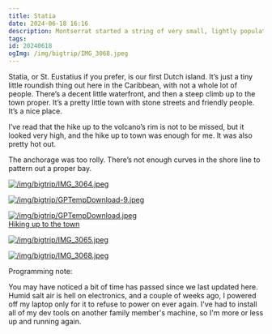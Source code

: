 ```yaml
---
title: Statia
date: 2024-06-18 16:16
description: Montserrat started a string of very small, lightly populated islands that I could not have identified before this trip.  There is one anchorage, and it had only two other boats there when we arrived.  Others came and went, but there were at most seven or so boats floating around out there.
tags: 
id: 20240618
ogImg: /img/bigtrip/IMG_3068.jpeg
---
```

Statia, or St. Eustatius if you prefer, is our first Dutch island.  It’s just a tiny little roundish thing out here in the Caribbean, with not a whole lot of people.  There’s a decent little waterfront, and then a steep climb up to the town proper.  It’s a pretty little town with stone streets and friendly people.  It’s a nice place.

I’ve read that the hike up to the volcano’s rim is not to be missed, but it looked very high, and the hike up to town was enough for me.  It was also pretty hot out.

The anchorage was too rolly.  There’s not enough curves in the shore line to pattern out a proper bay.

<a class="lightview centered" href="/img/bigtrip/IMG_3064.jpeg" data-lightview-caption="" data-lightview-group="group1"><img src="/img/bigtrip/IMG_3064.jpeg" alt="/img/bigtrip/IMG_3064.jpeg"><br><span class="caption"></span></a>

<a class="lightview centered" href="/img/bigtrip/GPTempDownload-9.jpeg" data-lightview-caption="" data-lightview-group="group1"><img src="/img/bigtrip/GPTempDownload-9.jpeg" alt="/img/bigtrip/GPTempDownload-9.jpeg"><br><span class=""></span></a>

<a class="lightview centered" href="/img/bigtrip/GPTempDownload.jpeg" data-lightview-caption="Hiking up to the town" data-lightview-group="group1"><img src="/img/bigtrip/GPTempDownload.jpeg" alt="/img/bigtrip/GPTempDownload.jpeg"><br><span class="caption">Hiking up to the town</span></a>

<a class="lightview centered" href="/img/bigtrip/IMG_3065.jpeg" data-lightview-caption="" data-lightview-group="group1"><img src="/img/bigtrip/IMG_3065.jpeg" alt="/img/bigtrip/IMG_3065.jpeg"><br><span class="caption"></span></a>

<a class="lightview centered" href="/img/bigtrip/IMG_3068.jpeg" data-lightview-caption="" data-lightview-group="group1"><img src="/img/bigtrip/IMG_3068.jpeg" alt="/img/bigtrip/IMG_3068.jpeg"><br><span class="caption"></span></a>

Programming note:  

You may have noticed a bit of time has passed since we last updated here.  Humid salt air is hell on electronics, and a couple of weeks ago, I powered off my laptop only for it to refuse to power on ever again.  I've had to install all of my dev tools on another family member's machine, so I'm more or less up and running again.  